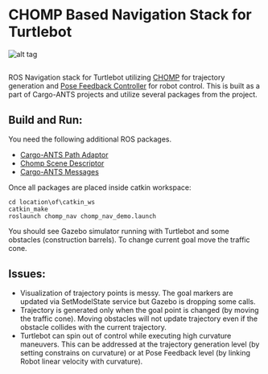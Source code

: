 # CHOMP Based Navigation Stack for Turtlebot
![alt tag](https://cloud.githubusercontent.com/assets/9220666/10293485/08b91ef4-6bb5-11e5-8c23-2681b399a191.png)
##  

ROS Navigation stack for Turtlebot utilizing [CHOMP][] for trajectory generation and [Pose Feedback Controller][] for robot control. This is built as a part of Cargo-ANTS projects and utilize several packages from the project.

## Build and Run:
You need the following additional ROS packages.
- [Cargo-ANTS Path Adaptor][]
- [Chomp Scene Descriptor][]
- [Cargo-ANTS Messages][]

Once all packages are placed inside catkin workspace:
```
cd location\of\catkin_ws
catkin_make
roslaunch chomp_nav chomp_nav_demo.launch
```
You should see Gazebo simulator running with Turtlebot and some obstacles (construction barrels). To change current goal move the traffic cone.
## Issues:
- Visualization of trajectory points is messy. The goal markers are updated via SetModelState service but Gazebo is dropping some calls.
- Trajectory is generated only when the goal point is changed (by moving the traffic cone). Moving obstacles will not update trajectory even if the obstacle collides with the current trajectory.
- Turtlebot can spin out of control while executing high curvature maneuvers. This can be addressed at the trajectory generation level (by setting constrains on curvature) or at Pose Feedback level (by linking Robot linear velocity with curvature).



[CHOMP]: http://www.nathanratliff.com/research/chomp
[Cargo-ANTS Path Adaptor]: https://github.com/j3sq/ROS-CHOMP
[Cargo-ANTS Messages]: https://github.com/jenniferdavid/cargo-ants-ros
[CHOMP Scene Descriptor]: http
[Pose Feedback Controller]: https://mitpress.mit.edu/books/introduction-autonomous-mobile-robots
